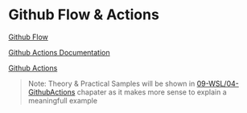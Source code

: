 # Github Flow & Actions

[Github Flow](https://docs.github.com/en/github/collaborating-with-issues-and-pull-requests/github-flow)

[Github Actions Documentation](https://docs.github.com/en/actions)

[Github Actions](https://github.com/actions)

> Note: Theory & Practical Samples will be shown in [09-WSL/04-GithubActions](../../09-WSL/04-GithubActions/) chapater as it makes more sense to explain a meaningfull example